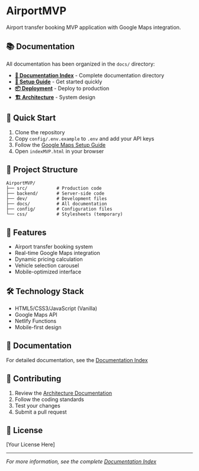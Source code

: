 # AirportMVP

Airport transfer booking MVP application with Google Maps integration.

## 📚 Documentation

All documentation has been organized in the `docs/` directory:

- **[📖 Documentation Index](docs/INDEX.md)** - Complete documentation directory
- **[🚀 Setup Guide](docs/setup/GOOGLE_MAPS_SETUP.md)** - Get started quickly
- **[📦 Deployment](docs/setup/DEPLOYMENT.md)** - Deploy to production
- **[🏗️ Architecture](docs/architecture/REFINED_DIRECTORY_STRUCTURE.md)** - System design

## 🎯 Quick Start

1. Clone the repository
2. Copy `config/.env.example` to `.env` and add your API keys
3. Follow the [Google Maps Setup Guide](docs/setup/GOOGLE_MAPS_SETUP.md)
4. Open `indexMVP.html` in your browser

## 📁 Project Structure

```
AirportMVP/
├── src/           # Production code
├── backend/       # Server-side code  
├── dev/           # Development files
├── docs/          # All documentation
├── config/        # Configuration files
└── css/           # Stylesheets (temporary)
```

## 🚀 Features

- Airport transfer booking system
- Real-time Google Maps integration
- Dynamic pricing calculation
- Vehicle selection carousel
- Mobile-optimized interface

## 🛠️ Technology Stack

- HTML5/CSS3/JavaScript (Vanilla)
- Google Maps API
- Netlify Functions
- Mobile-first design

## 📖 Documentation

For detailed documentation, see the [Documentation Index](docs/INDEX.md)

## 🤝 Contributing

1. Review the [Architecture Documentation](docs/architecture/REFINED_DIRECTORY_STRUCTURE.md)
2. Follow the coding standards
3. Test your changes
4. Submit a pull request

## 📄 License

[Your License Here]

---
*For more information, see the complete [Documentation Index](docs/INDEX.md)*